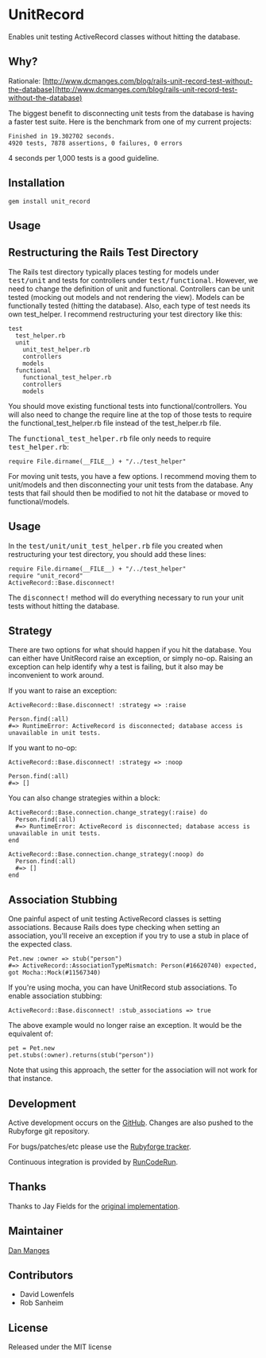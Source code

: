 UnitRecord
==========

Enables unit testing ActiveRecord classes without hitting the database.

Why?
----

Rationale: [http://www.dcmanges.com/blog/rails-unit-record-test-without-the-database](http://www.dcmanges.com/blog/rails-unit-record-test-without-the-database)

The biggest benefit to disconnecting unit tests from the database is having a faster test suite.  Here is the benchmark from one of my current projects:

    Finished in 19.302702 seconds.
    4920 tests, 7878 assertions, 0 failures, 0 errors
  
4 seconds per 1,000 tests is a good guideline.

Installation
------------

    gem install unit_record

Usage
-----

Restructuring the Rails Test Directory
--------------------------------------

The Rails test directory typically places testing for models under <tt>test/unit</tt> and tests for controllers under <tt>test/functional</tt>.  However, we need to change the definition of unit and functional.  Controllers can be unit tested (mocking out models and not rendering the view).  Models can be functionally tested (hitting the database).  Also, each type of test needs its own test\_helper.  I recommend restructuring your test directory like this:

    test
      test_helper.rb
      unit
        unit_test_helper.rb
        controllers
        models
      functional
        functional_test_helper.rb
        controllers
        models

You should move existing functional tests into functional/controllers.  You will also need to change the require line at the top of those tests to require the functional\_test\_helper.rb file instead of the test\_helper.rb file.

The <tt>functional_test_helper.rb</tt> file only needs to require <tt>test_helper.rb</tt>:

    require File.dirname(__FILE__) + "/../test_helper"

For moving unit tests, you have a few options.  I recommend moving them to unit/models and then disconnecting your unit tests from the database.  Any tests that fail should then be modified to not hit the database or moved to functional/models.

Usage
-----

In the <tt>test/unit/unit\_test\_helper.rb</tt> file you created when restructuring your test directory, you should add these lines:

    require File.dirname(__FILE__) + "/../test_helper"
    require "unit_record"
    ActiveRecord::Base.disconnect!
  
The <tt>disconnect!</tt> method will do everything necessary to run your unit tests without hitting the database.

Strategy
--------

There are two options for what should happen if you hit the database. You can either have UnitRecord raise an exception, or simply no-op. Raising an exception can help identify why a test is failing, but it also may be inconvenient to work around.

If you want to raise an exception:

    ActiveRecord::Base.disconnect! :strategy => :raise
    
    Person.find(:all)
    #=> RuntimeError: ActiveRecord is disconnected; database access is unavailable in unit tests.

If you want to no-op:

    ActiveRecord::Base.disconnect! :strategy => :noop
    
    Person.find(:all)
    #=> []
    
You can also change strategies within a block:

    ActiveRecord::Base.connection.change_strategy(:raise) do
      Person.find(:all)
      #=> RuntimeError: ActiveRecord is disconnected; database access is unavailable in unit tests.
    end

    ActiveRecord::Base.connection.change_strategy(:noop) do
      Person.find(:all)
      #=> []
    end
    
Association Stubbing
--------------------

One painful aspect of unit testing ActiveRecord classes is setting associations. Because Rails does type checking when setting an association, you'll receive an exception if you try to use a stub in place of the expected class.

    Pet.new :owner => stub("person")
    #=> ActiveRecord::AssociationTypeMismatch: Person(#16620740) expected, got Mocha::Mock(#11567340)
    
If you're using mocha, you can have UnitRecord stub associations. To enable association stubbing:

    ActiveRecord::Base.disconnect! :stub_associations => true

The above example would no longer raise an exception. It would be the equivalent of:

    pet = Pet.new
    pet.stubs(:owner).returns(stub("person"))
    
Note that using this approach, the setter for the association will not work for that instance.

Development
-----------

Active development occurs on the [GitHub](http://github.com/dan-manges/unit-record). Changes are also pushed to the Rubyforge git repository.

For bugs/patches/etc please use the [Rubyforge tracker](http://rubyforge.org/tracker/?group_id=4239).

Continuous integration is provided by [RunCodeRun](http://runcoderun.com/dan-manges/unit-record).

Thanks
------
Thanks to Jay Fields for the [original implementation](http://blog.jayfields.com/2007/03/rails-activerecord-unit-testing-part-ii.html).

Maintainer
----------

[Dan Manges](http://www.dcmanges.com)

Contributors
------------

* David Lowenfels
* Rob Sanheim

License
-------
Released under the MIT license
